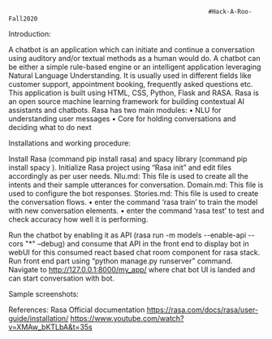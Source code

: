                                                            #Hack-A-Roo-Fall2020
Introduction:

A chatbot is an application which can initiate and continue a conversation using auditory and/or textual methods as a human would do. A chatbot can be either a simple rule-based engine or an intelligent application leveraging Natural Language Understanding. It is usually used in different fields like customer support, appointment booking, frequently asked questions etc. 
This application is built using HTML, CSS, Python, Flask and RASA. Rasa is an open source machine learning framework for building contextual AI assistants and chatbots. Rasa has two main modules:
•	NLU for understanding user messages 
•	Core for holding conversations and deciding what to do next 

Installations and working procedure:

Install Rasa (command pip install rasa) and spacy library (command pip install spacy ). Initialize Rasa project using “Rasa init” and edit files accordingly as per user needs.
Nlu.md: This file is used to create all the intents and their sample utterances for conversation.
Domain.md: This file is used to configure the bot responses.
Stories.md: This file is used to create the conversation flows.
•	enter the command ‘rasa train’ to train the model with new conversation elements.
•	enter the command ‘rasa test’ to test and check accuracy how well it is performing.

Run the chatbot by enabling it as API (rasa run -m models --enable-api --cors "*" –debug) and consume that API in the front end to display bot in webUI for this consumed react based chat room component for rasa stack. Run front end part using “python manage.py runserver” command.  
Navigate to http://127.0.0.1:8000/my_app/ where chat bot UI is landed and can start conversation with bot.

Sample screenshots:
  
 
 
 
References:
Rasa Official documentation https://rasa.com/docs/rasa/user-guide/installation/
https://www.youtube.com/watch?v=XMAw_bKTLbA&t=35s






